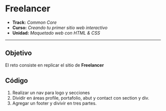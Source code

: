 # Freelancer

* **Track:** _Common Core_
* **Curso:** _Creando tu primer sitio web interactivo_
* **Unidad:** _Maquetado web con HTML & CSS_

***

## Objetivo

El reto consiste en replicar el sitio de **Freelancer**

## Código

1. Realizar un nav para logo y secciones
2. Dividir en áreas profile, portafolio, abut y contact con section y div.
3. Agregar un footer y divivir en tres partes.
